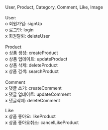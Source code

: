 User, Product, Category, Comment, Like, Image<br>
<br>
User:<br>
o 회원가입: signUp<br>
o 로그인: login<br>
x 회원탈퇴: deleteUser<br>
<br>
Product<br>
o 상품 생성: createProduct <br>
o 상품 업데이트: updateProduct <br>
o 상품 삭제: deleteProduct <br>
x 상품 검색: searchProduct <br>
<br>
Comment<br>
x 댓글 쓰기: createComment <br>
x 댓글 업데이트: updateComment <br>
x 댓글삭제: deleteComment <br>

Like<br>
x 상품 좋아요: likeProduct <br>
x 상품 좋아요취소: cancelLikeProduct <br>



